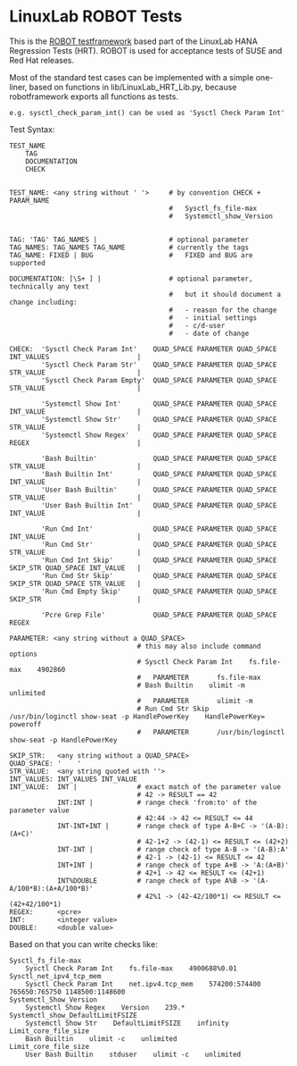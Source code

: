 # LinuxLab ROBOT Tests
This is the [ROBOT testframework](https://robotframework.org/) based part of the LinuxLab HANA Regression Tests (HRT).
ROBOT is used for acceptance tests of SUSE and Red Hat releases.

Most of the standard test cases can be implemented with a simple one-liner, based on functions in lib/LinuxLab_HRT_Lib.py, because robotframework exports all functions as tests.

    e.g. sysctl_check_param_int() can be used as 'Sysctl Check Param Int'



Test Syntax:

    TEST_NAME
        TAG
        DOCUMENTATION
        CHECK


    TEST_NAME: <any string without ' '>     # by convention CHECK + PARAM_NAME
                                            #   Sysctl_fs_file-max
                                            #   Systemctl_show_Version


    TAG: 'TAG' TAG_NAMES |                  # optional parameter
    TAG_NAMES: TAG_NAMES TAG_NAME           # currently the tags
    TAG_NAME: FIXED | BUG                   #   FIXED and BUG are supported

    DOCUMENTATION: [\S+ ] |                 # optional parameter, technically any text
                                            #   but it should document a change including:
                                            #   - reason for the change
                                            #   - initial settings
                                            #   - c/d-user
                                            #   - date of change

    CHECK:  'Sysctl Check Param Int'    QUAD_SPACE PARAMETER QUAD_SPACE INT_VALUES                      |
            'Sysctl Check Param Str'    QUAD_SPACE PARAMETER QUAD_SPACE STR_VALUE                       |
            'Sysctl Check Param Empty'  QUAD_SPACE PARAMETER QUAD_SPACE STR_VALUE                       |

            'Systemctl Show Int'        QUAD_SPACE PARAMETER QUAD_SPACE INT_VALUE                       |
            'Systemctl Show Str'        QUAD_SPACE PARAMETER QUAD_SPACE STR_VALUE                       |
            'Systemctl Show Regex'      QUAD_SPACE PARAMETER QUAD_SPACE REGEX                           |

            'Bash Builtin'              QUAD_SPACE PARAMETER QUAD_SPACE STR_VALUE                       |
            'Bash Builtin Int'          QUAD_SPACE PARAMETER QUAD_SPACE INT_VALUE                       |
            'User Bash Builtin'         QUAD_SPACE PARAMETER QUAD_SPACE STR_VALUE                       |
            'User Bash Builtin Int'     QUAD_SPACE PARAMETER QUAD_SPACE INT_VALUE                       |

            'Run Cmd Int'               QUAD_SPACE PARAMETER QUAD_SPACE INT_VALUE                       |
            'Run Cmd Str'               QUAD_SPACE PARAMETER QUAD_SPACE STR_VALUE                       |
            'Run Cmd Int Skip'          QUAD_SPACE PARAMETER QUAD_SPACE SKIP_STR QUAD_SPACE INT_VALUE   |
            'Run Cmd Str Skip'          QUAD_SPACE PARAMETER QUAD_SPACE SKIP_STR QUAD_SPACE STR_VALUE   |
            'Run Cmd Empty Skip'        QUAD_SPACE PARAMETER QUAD_SPACE SKIP_STR                        |

            'Pcre Grep File'            QUAD_SPACE PARAMETER QUAD_SPACE REGEX

    PARAMETER: <any string without a QUAD_SPACE>
                                    # this may also include command options
                                    # Sysctl Check Param Int    fs.file-max    4902860
                                    #   PARAMETER       fs.file-max
                                    # Bash Builtin    ulimit -m    unlimited
                                    #   PARAMETER       ulimit -m
                                    # Run Cmd Str Skip    /usr/bin/loginctl show-seat -p HandlePowerKey    HandlePowerKey=    poweroff
                                    #   PARAMETER       /usr/bin/loginctl show-seat -p HandlePowerKey

    SKIP_STR:   <any string without a QUAD_SPACE>
    QUAD_SPACE: '    '
    STR_VALUE:  <any string quoted with ''>
    INT_VALUES: INT_VALUES INT_VALUE
    INT_VALUE:  INT |               # exact match of the parameter value
                                    # 42 -> RESULT == 42
                INT:INT |           # range check 'from:to' of the parameter value
                                    # 42:44 -> 42 <= RESULT <= 44
                INT-INT+INT |       # range check of type A-B+C -> '(A-B):(A+C)'
                                    # 42-1+2 -> (42-1) <= RESULT <= (42+2)
                INT-INT |           # range check of type A-B -> '(A-B):A'
                                    # 42-1 -> (42-1) <= RESULT <= 42
                INT+INT |           # range check of type A+B -> 'A:(A+B)'
                                    # 42+1 -> 42 <= RESULT <= (42+1)
                INT%DOUBLE          # range check of type A%B -> '(A-A/100*B):(A+A/100*B)'
                                    # 42%1 -> (42-42/100*1) <= RESULT <= (42+42/100*1)
    REGEX:      <pcre>
    INT:        <integer value>
    DOUBLE:     <double value>

Based on that you can write checks like:

    Sysctl_fs_file-max
        Sysctl Check Param Int    fs.file-max    4900688%0.01
    Sysctl_net_ipv4_tcp_mem
        Sysctl Check Param Int    net.ipv4.tcp_mem    574200:574400 765650:765750 1148500:1148600
    Systemctl_Show_Version
        Systemctl Show Regex    Version    239.*
    Systemctl_show_DefaultLimitFSIZE
        Systemctl Show Str    DefaultLimitFSIZE    infinity
    Limit_core_file_size
        Bash Builtin    ulimit -c    unlimited
    Limit_core_file_size
        User Bash Builtin    stduser    ulimit -c    unlimited
